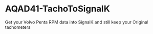 # AQAD41-TachoToSignalK
Get your Volvo Penta RPM data into SignalK and still keep your Original tachometers
